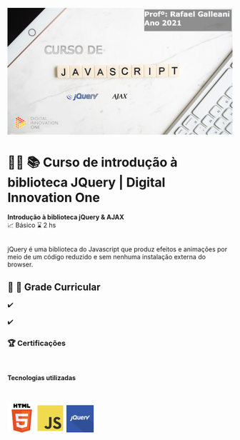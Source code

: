 ![Banner](images/banner.png)
# :man_technologist: :books: Curso de introdução à biblioteca JQuery | Digital Innovation One

**Introdução à biblioteca jQuery & AJAX**
<br>
:chart_with_upwards_trend: Básico    :hourglass: 2 hs 

<br>
jQuery é uma biblioteca do Javascript que produz efeitos e animações por meio de um código reduzido e sem nenhuma instalação externa do browser.
<br>

## :memo: :dart: Grade Curricular
:heavy_check_mark: 

:heavy_check_mark: 

### :trophy: Certificações
<br>

#### Tecnologias utilizadas
<br> 

![HTML5](images/html.png)![Javascript](images/js.png) <img src="images/jquery.svg" alt="JQuery" width="61px"/> <br>
